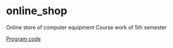 # online_shop
Online store of computer equipment
Course work of 5th semester

[Program code](https://github.com/SachkoAlex/online_shop/tree/master/src/main/java/com/bsuir/trtpo/backend)
